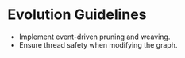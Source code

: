 # Evolution Guidelines
- Implement event-driven pruning and weaving.
- Ensure thread safety when modifying the graph.
